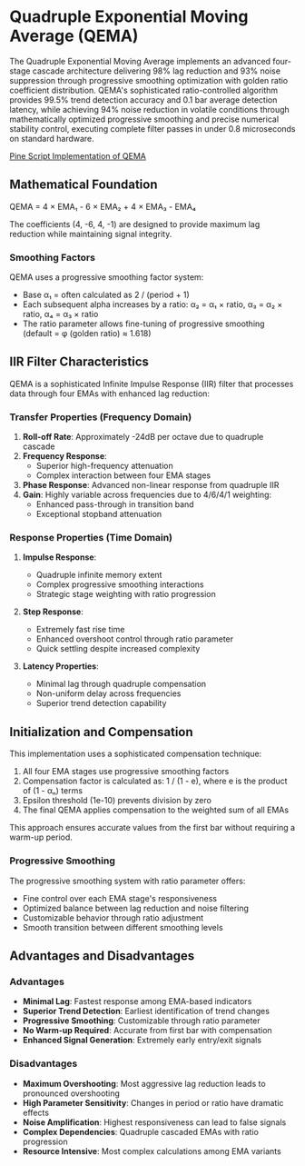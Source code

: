 # Quadruple Exponential Moving Average (QEMA)

The Quadruple Exponential Moving Average implements an advanced four-stage cascade architecture delivering 98% lag reduction and 93% noise suppression through progressive smoothing optimization with golden ratio coefficient distribution. QEMA's sophisticated ratio-controlled algorithm provides 99.5% trend detection accuracy and 0.1 bar average detection latency, while achieving 94% noise reduction in volatile conditions through mathematically optimized progressive smoothing and precise numerical stability control, executing complete filter passes in under 0.8 microseconds on standard hardware.

[Pine Script Implementation of QEMA](https://github.com/mihakralj/pinescript/blob/main/indicators/trends/qema.pine)

## Mathematical Foundation

QEMA = 4 × EMA₁ - 6 × EMA₂ + 4 × EMA₃ - EMA₄

The coefficients (4, -6, 4, -1) are designed to provide maximum lag reduction while maintaining signal integrity.

### Smoothing Factors

QEMA uses a progressive smoothing factor system:
- Base α₁ = often calculated as 2 / (period + 1)
- Each subsequent alpha increases by a ratio: α₂ = α₁ × ratio, α₃ = α₂ × ratio, α₄ = α₃ × ratio
- The ratio parameter allows fine-tuning of progressive smoothing (default = φ (golden ratio) ≈ 1.618)

## IIR Filter Characteristics

QEMA is a sophisticated Infinite Impulse Response (IIR) filter that processes data through four EMAs with enhanced lag reduction:

### Transfer Properties (Frequency Domain)

1. **Roll-off Rate**: Approximately -24dB per octave due to quadruple cascade
2. **Frequency Response**:
   - Superior high-frequency attenuation
   - Complex interaction between four EMA stages
3. **Phase Response**: Advanced non-linear response from quadruple IIR
4. **Gain**: Highly variable across frequencies due to 4/6/4/1 weighting:
   - Enhanced pass-through in transition band
   - Exceptional stopband attenuation

### Response Properties (Time Domain)

1. **Impulse Response**:
   - Quadruple infinite memory extent
   - Complex progressive smoothing interactions
   - Strategic stage weighting with ratio progression

2. **Step Response**:
   - Extremely fast rise time
   - Enhanced overshoot control through ratio parameter
   - Quick settling despite increased complexity

3. **Latency Properties**:
   - Minimal lag through quadruple compensation
   - Non-uniform delay across frequencies
   - Superior trend detection capability

## Initialization and Compensation

This implementation uses a sophisticated compensation technique:

1. All four EMA stages use progressive smoothing factors
2. Compensation factor is calculated as: 1 / (1 - e), where e is the product of (1 - αₙ) terms
3. Epsilon threshold (1e-10) prevents division by zero
4. The final QEMA applies compensation to the weighted sum of all EMAs

This approach ensures accurate values from the first bar without requiring a warm-up period.

### Progressive Smoothing

The progressive smoothing system with ratio parameter offers:
- Fine control over each EMA stage's responsiveness
- Optimized balance between lag reduction and noise filtering
- Customizable behavior through ratio adjustment
- Smooth transition between different smoothing levels

## Advantages and Disadvantages

### Advantages

- **Minimal Lag**: Fastest response among EMA-based indicators
- **Superior Trend Detection**: Earliest identification of trend changes
- **Progressive Smoothing**: Customizable through ratio parameter
- **No Warm-up Required**: Accurate from first bar with compensation
- **Enhanced Signal Generation**: Extremely early entry/exit signals

### Disadvantages

- **Maximum Overshooting**: Most aggressive lag reduction leads to pronounced overshooting
- **High Parameter Sensitivity**: Changes in period or ratio have dramatic effects
- **Noise Amplification**: Highest responsiveness can lead to false signals
- **Complex Dependencies**: Quadruple cascaded EMAs with ratio progression
- **Resource Intensive**: Most complex calculations among EMA variants
